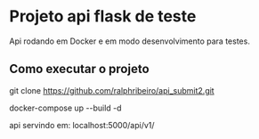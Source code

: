 # Projeto api flask de teste
Api rodando em Docker e em modo desenvolvimento para testes.


## Como executar o projeto
git clone https://github.com/ralphribeiro/api_submit2.git

docker-compose up --build -d

api servindo em: localhost:5000/api/v1/
